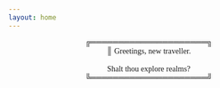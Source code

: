 ```yaml
---
layout: home
---
```


<center>
<tt style="font-family:'Ubuntu Mono'">
╔═════════════════════╗ <br/>
║ Greetings, new traveller.<br/>
                            <br/> 
Shalt thou explore realms? <br/>
╚═════════════════════╝
</tt>
</center>
